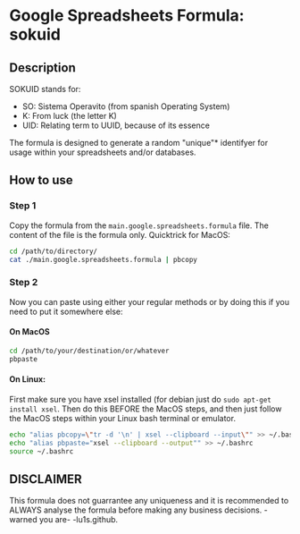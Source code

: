 # Google Spreadsheets Formula: sokuid
## Description
SOKUID stands for:
* SO:  Sistema Operavito (from spanish Operating System)
* K:   From luck (the letter K)
* UID: Relating term to UUID, because of its essence

The formula is designed to generate a random "unique"&#42;  identifyer for usage within your 
spreadsheets and/or databases.

## How to use
### Step 1
Copy the formula from the `main.google.spreadsheets.formula` file.
The content of the file is the formula only.
Quicktrick for MacOS:
```bash
cd /path/to/directory/
cat ./main.google.spreadsheets.formula | pbcopy 
```
### Step 2
Now you can paste using either your regular methods
or by doing this if you need to put it somewhere else:
#### On MacOS
```bash
cd /path/to/your/destination/or/whatever
pbpaste
```
#### On Linux:
First make sure you have xsel installed (for debian just do `sudo apt-get install xsel`.
Then do this  BEFORE the MacOS steps, and then just follow the MacOS steps within 
your Linux bash terminal or emulator.
```bash
echo "alias pbcopy=\"tr -d '\n' | xsel --clipboard --input\"" >> ~/.bashrc
echo "alias pbpaste="xsel --clipboard --output"" >> ~/.bashrc
source ~/.bashrc
```
## DISCLAIMER
This formula does not guarrantee any uniqueness and it is recommended to ALWAYS analyse 
the formula before making any business decisions. -warned you are- -lu1s.github.

